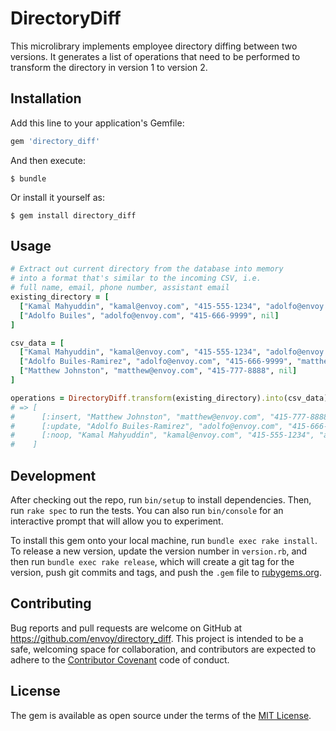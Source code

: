 # DirectoryDiff

This microlibrary implements employee directory diffing between two versions. It generates a list of operations that need to be performed to transform the directory in version 1 to version 2.

## Installation

Add this line to your application's Gemfile:

```ruby
gem 'directory_diff'
```

And then execute:

    $ bundle

Or install it yourself as:

    $ gem install directory_diff

## Usage

```ruby
# Extract out current directory from the database into memory
# into a format that's similar to the incoming CSV, i.e.
# full name, email, phone number, assistant email
existing_directory = [
  ["Kamal Mahyuddin", "kamal@envoy.com", "415-555-1234", "adolfo@envoy.com"],
  ["Adolfo Builes", "adolfo@envoy.com", "415-666-9999", nil]
]

csv_data = [
  ["Kamal Mahyuddin", "kamal@envoy.com", "415-555-1234", "adolfo@envoy.com"],
  ["Adolfo Builes-Ramirez", "adolfo@envoy.com", "415-666-9999", "matthew@envoy.com"],
  ["Matthew Johnston", "matthew@envoy.com", "415-777-8888", nil]
]

operations = DirectoryDiff.transform(existing_directory).into(csv_data)
# => [
#      [:insert, "Matthew Johnston", "matthew@envoy.com", "415-777-8888", nil],
#      [:update, "Adolfo Builes-Ramirez", "adolfo@envoy.com", "415-666-9999", "matthew@envoy.com"],
#      [:noop, "Kamal Mahyuddin", "kamal@envoy.com", "415-555-1234", "adolfo@envoy.com"]
#    ]
```

## Development

After checking out the repo, run `bin/setup` to install dependencies. Then, run `rake spec` to run the tests. You can also run `bin/console` for an interactive prompt that will allow you to experiment.

To install this gem onto your local machine, run `bundle exec rake install`. To release a new version, update the version number in `version.rb`, and then run `bundle exec rake release`, which will create a git tag for the version, push git commits and tags, and push the `.gem` file to [rubygems.org](https://rubygems.org).

## Contributing

Bug reports and pull requests are welcome on GitHub at https://github.com/envoy/directory_diff. This project is intended to be a safe, welcoming space for collaboration, and contributors are expected to adhere to the [Contributor Covenant](http://contributor-covenant.org) code of conduct.


## License

The gem is available as open source under the terms of the [MIT License](http://opensource.org/licenses/MIT).

